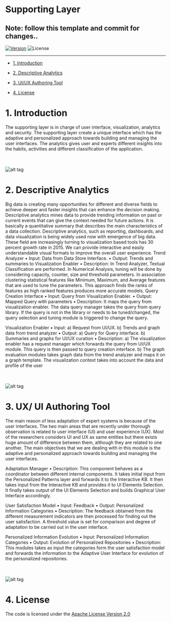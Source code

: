 # Supporting Layer 

## Note: follow this template and commit for changes.. 
<!-- make your own badges from here: http://shields.io/ -->
[![Version](https://img.shields.io/badge/ICL-2.5-ff69b4.svg)](http://www.miningminds.re.kr/english/)
![License](https://img.shields.io/badge/Apache%20License%20-Version%202.0-yellowgreen.svg)

--------------------------

<!-- Update the list and the main body. -->




- [1. Introduction](#1-introduction)
	
- [2. Descriptive Analytics](#2-descriptive-analytics)
   
- [3. UI/UX Authoring Tool](#3-ui-ux-authoring-tool)

- [4. License](#4-license)

<!-- Main Body of the Document -->


# 1. Introduction


The supporting layer is in charge of user interface, visualization, analytics and security. The supporting layer create a unique interface which has the adaptive and personalized approach towards building and managing the user interfaces. The analytics gives user and experts different insights into the habits, activities and different classification of the application. 



<br><br>
![alt tag](https://nailbrainz.github.io/ICLLIB_reop/ICL.jpg)
<br>
# 2. Descriptive Analytics

Big data is creating many opportunities for different and diverse fields to achieve deeper and faster insights that can enhance the decision making. 
Descriptive analytics mines data to provide trending information on past or current events that can give the context needed for future actions. It is basically a quantitative summary that describes the main characteristics of a data collection. 
Descriptive analytics, such as reporting, dashboards, and data visualization is being widely used now with emergence of big data.
These field are increasingly turning to visualization based tools has 30 percent growth rate in 2015. We can provide interactive and easily understandable visual formats to improve the overall user experience. 
Trend Analyzer
• Input: Data from Data Store Interface.
• Output: Trends and summaries to Visualization Enabler
• Description:  In Trend Analyzer, Textual Classification are performed. In Numerical Analysis, tuning will be done by considering capacity, counter, size and threshold parameters. In association clustering statistical features like Minimum, Maximum, and Average features that are used to tune the parameters. This approach finds the ranks of features as high ranked features produces more accurate models.
Query Creation Interface
• Input: Query from Visualization Enabler.
• Output: Mapped Query with parameters 
• Description:  It maps the query from visualization enabler. The data query manager takes the query from query library. If the query is not in the library or needs to be tuned/changed, the query selection and tuning module is triggered to change the query. 

Visualization Enabler
• Input: a) Request from UI/UX.  b) Trends and graph data from trend analyzer
• Output: a) Query for Query interface.  b) Summaries and graphs for UI/UX curation 
• Description: a) The visualization enabler has a request manager which forwards the query from UI/UX module. This query is then passed to query creation interface. b) The graph evaluation modules takes graph data from the trend analyzer and maps it on a graph template. The visualization context takes into account the data and profile of the user


<br><br>
![alt tag](https://nailbrainz.github.io/ICLLIB_reop/LLCA.jpg)
<br>
# 3. UX/ UI Authoring Tool	
The main reason of less adaptation of expert systems is because of the user interfaces. The two main areas that are recently under thorough observation is related to user interface (UI) and user experience (UX).  Most of the researchers considers UI and UX as same entities but there exists huge amount of difference between them, although they are related to one another. The main objectives that we are dealing with in this module is the adaptive and personalized approach towards building and managing the user interfaces.

Adaptation Manager
• Description:  This component behaves as a coordinator between different internal components. It takes initial input from the Personalized Patterns layer and forwards it to the Interactive KB. It then takes input from the Interactive KB and provides it to UI Elements Selection. It finally takes output of the UI Elements Selection and builds Graphical User Interface accordingly.

User Satisfaction Model
• Input: Feedback 
• Output: Personalized Information Categories 
• Description:  The feedback obtained from the different measurement indicators are then processed for finding out the user satisfaction. A threshold value is set for comparison and degree of adaptation to be carried out in the user interface.

Personalized Information Evolution
• Input: Personalized Information Categories
• Output: Evolution of Personalized Repositories 
• Description:  This modules takes as input the categories form the user satisfaction model and forwards the information to the Adaptive User Interface for evolution of the personalized repositories.


<br><br>
![alt tag](https://nailbrainz.github.io/ICLLIB_reop/HLCA.jpg)
<br>
# 4. License

The code is licensed under the [Apache License Version 2.0](http://www.apache.org/licenses/LICENSE-2.0)
<br>
 



